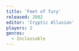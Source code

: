 ```yaml
---
title: 'Feet of fury'
released: 2002
editor: 'Cryptic Allusion'
players: 2
genres:
  - Inclassable
---
```

